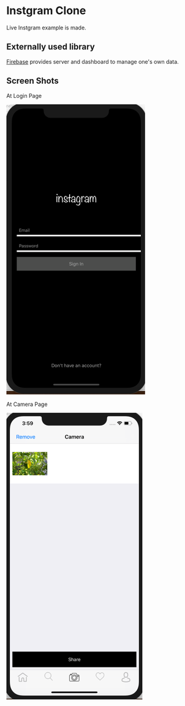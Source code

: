 <h1>Instgram Clone</h1>
Live Instgram example is made.

<h2> Externally used library </h2>
<a href = "https://firebase.google.com/">Firebase</a> provides server and dashboard to manage one's own data.</br>

<h2>Screen Shots</h2>

At Login Page

![alt text](ss2.png)


At Camera Page

![alt text](ss1.png)
